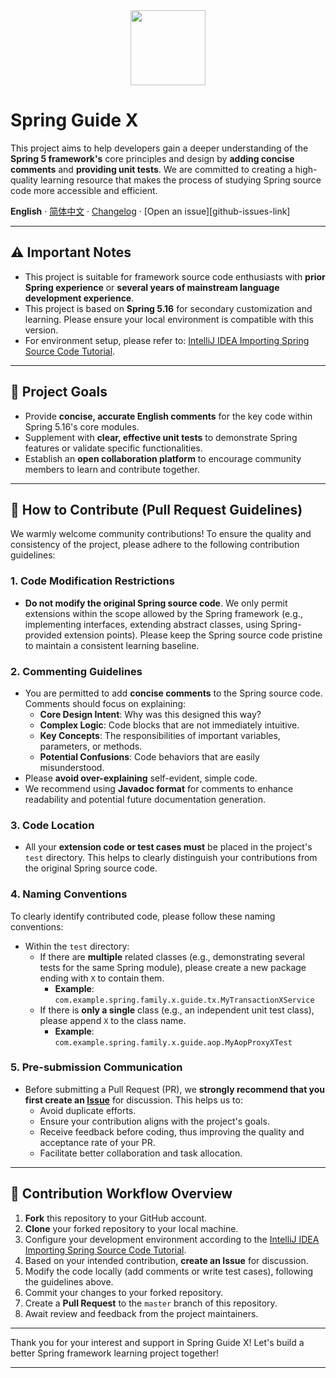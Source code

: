 <div align="center"><a name="readme-top"></a>

<img height="120" src="https://github.com/jasperyou/spring-guide-x/blob/master/Spring_Framework_Logo_2018.svg.png">
</div>

# Spring Guide X

This project aims to help developers gain a deeper understanding of the **Spring 5 framework's** core principles and design by **adding concise comments** and **providing unit tests**. We are committed to creating a high-quality learning resource that makes the process of studying Spring source code more accessible and efficient.

**English** · [简体中文](./README.md) · [Changelog](./CHANGELOG.md) · [Open an issue][github-issues-link]

-----

## ⚠️ Important Notes

  * This project is suitable for framework source code enthusiasts with **prior Spring experience** or **several years of mainstream language development experience**.
  * This project is based on **Spring 5.16** for secondary customization and learning. Please ensure your local environment is compatible with this version.
  * For environment setup, please refer to: [IntelliJ IDEA Importing Spring Source Code Tutorial](http://www.glorze.com/1617.html).

-----

## 🎯 Project Goals

  * Provide **concise, accurate English comments** for the key code within Spring 5.16's core modules.
  * Supplement with **clear, effective unit tests** to demonstrate Spring features or validate specific functionalities.
  * Establish an **open collaboration platform** to encourage community members to learn and contribute together.

-----

## 🚀 How to Contribute (Pull Request Guidelines)

We warmly welcome community contributions\! To ensure the quality and consistency of the project, please adhere to the following contribution guidelines:

### 1\. Code Modification Restrictions

  * **Do not modify the original Spring source code**. We only permit extensions within the scope allowed by the Spring framework (e.g., implementing interfaces, extending abstract classes, using Spring-provided extension points). Please keep the Spring source code pristine to maintain a consistent learning baseline.

### 2\. Commenting Guidelines

  * You are permitted to add **concise comments** to the Spring source code. Comments should focus on explaining:
      * **Core Design Intent**: Why was this designed this way?
      * **Complex Logic**: Code blocks that are not immediately intuitive.
      * **Key Concepts**: The responsibilities of important variables, parameters, or methods.
      * **Potential Confusions**: Code behaviors that are easily misunderstood.
  * Please **avoid over-explaining** self-evident, simple code.
  * We recommend using **Javadoc format** for comments to enhance readability and potential future documentation generation.

### 3\. Code Location

  * All your **extension code or test cases must** be placed in the project's `test` directory. This helps to clearly distinguish your contributions from the original Spring source code.

### 4\. Naming Conventions

To clearly identify contributed code, please follow these naming conventions:

  * Within the `test` directory:
      * If there are **multiple** related classes (e.g., demonstrating several tests for the same Spring module), please create a new package ending with `X` to contain them.
          * **Example**: `com.example.spring.family.x.guide.tx.MyTransactionXService`
      * If there is **only a single** class (e.g., an independent unit test class), please append `X` to the class name.
          * **Example**: `com.example.spring.family.x.guide.aop.MyAopProxyXTest`

### 5\. Pre-submission Communication

  * Before submitting a Pull Request (PR), we **strongly recommend that you first create an [Issue](https://github.com/jasperyou/spring-guide-x/issues/new)** for discussion. This helps us to:
      * Avoid duplicate efforts.
      * Ensure your contribution aligns with the project's goals.
      * Receive feedback before coding, thus improving the quality and acceptance rate of your PR.
      * Facilitate better collaboration and task allocation.

-----

## 🤝 Contribution Workflow Overview

1.  **Fork** this repository to your GitHub account.
2.  **Clone** your forked repository to your local machine.
3.  Configure your development environment according to the [IntelliJ IDEA Importing Spring Source Code Tutorial](http://www.glorze.com/1617.html).
4.  Based on your intended contribution, **create an Issue** for discussion.
5.  Modify the code locally (add comments or write test cases), following the guidelines above.
6.  Commit your changes to your forked repository.
7.  Create a **Pull Request** to the `master` branch of this repository.
8.  Await review and feedback from the project maintainers.

-----

Thank you for your interest and support in Spring Guide X\! Let's build a better Spring framework learning project together\!

-----
